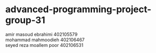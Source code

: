 # advanced-programming-project-group-31
amir masoud ebrahimi 402105579<br >
mohammad mahmoodieh 402106467<br >
seyed reza moallem poor 402106531
